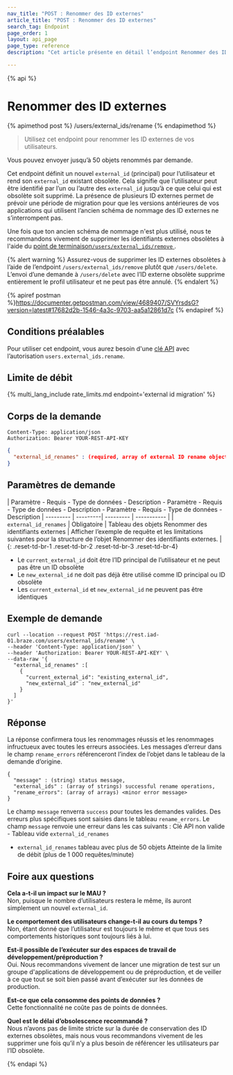 ```yaml
---
nav_title: "POST : Renommer des ID externes"
article_title: "POST : Renommer des ID externes"
search_tag: Endpoint
page_order: 1
layout: api_page
page_type: reference
description: "Cet article présente en détail l’endpoint Renommer des ID externes."

---
```

{% api %}
# Renommer des ID externes
{% apimethod post %}
/users/external_ids/rename
{% endapimethod %}

> Utilisez cet endpoint pour renommer les ID externes de vos utilisateurs. 

Vous pouvez envoyer jusqu’à 50 objets renommés par demande. 

Cet endpoint définit un nouvel `external_id` (principal) pour l’utilisateur et rend son `external_id` existant obsolète. Cela signifie que l’utilisateur peut être identifié par l’un ou l’autre des `external_id` jusqu’à ce que celui qui est obsolète soit supprimé. La présence de plusieurs ID externes permet de prévoir une période de migration pour que les versions antérieures de vos applications qui utilisent l’ancien schéma de nommage des ID externes ne s’interrompent pas. 

Une fois que ton ancien schéma de nommage n'est plus utilisé, nous te recommandons vivement de supprimer les identifiants externes obsolètes à l'aide du [point de terminaison`/users/external_ids/remove` ]({{site.baseurl}}/api/endpoints/user_data/external_id_migration/post_external_ids_remove).

{% alert warning %}
Assurez-vous de supprimer les ID externes obsolètes à l’aide de l’endpoint `/users/external_ids/remove` plutôt que `/users/delete`. L’envoi d’une demande à `/users/delete` avec l’ID externe obsolète supprime entièrement le profil utilisateur et ne peut pas être annulé.
{% endalert %}

{% apiref postman %}https://documenter.getpostman.com/view/4689407/SVYrsdsG?version=latest#17682d2b-1546-4a3c-9703-aa5a12861d7c {% endapiref %}

## Conditions préalables

Pour utiliser cet endpoint, vous aurez besoin d'une [clé API]({{site.baseurl}}/api/api_key/) avec l’autorisation `users.external_ids.rename`.

## Limite de débit

{% multi_lang_include rate_limits.md endpoint='external id migration' %}

## Corps de la demande

```
Content-Type: application/json
Authorization: Bearer YOUR-REST-API-KEY
```

```json
{
  "external_id_renames" : (required, array of external ID rename objects)
}
```

## Paramètres de demande

| Paramètre - Requis - Type de données - Description - Paramètre - Requis - Type de données - Description - Paramètre - Requis - Type de données - Description
| --------- | ---------| --------- | ----------- |
| `external_id_renames` | Obligatoire | Tableau des objets Renommer des identifiants externes | Afficher l’exemple de requête et les limitations suivantes pour la structure de l’objet Renommer des identifiants externes. |
{: .reset-td-br-1 .reset-td-br-2 .reset-td-br-3  .reset-td-br-4}

- Le `current_external_id` doit être l’ID principal de l’utilisateur et ne peut pas être un ID obsolète
- Le `new_external_id` ne doit pas déjà être utilisé comme ID principal ou ID obsolète
- Les `current_external_id` et `new_external_id` ne peuvent pas être identiques

## Exemple de demande
```
curl --location --request POST 'https://rest.iad-01.braze.com/users/external_ids/rename' \
--header 'Content-Type: application/json' \
--header 'Authorization: Bearer YOUR-REST-API-KEY' \
--data-raw '{
  "external_id_renames" :[
    {
      "current_external_id": "existing_external_id",
      "new_external_id" : "new_external_id"
    }
  ]
}'
```

## Réponse 
La réponse confirmera tous les renommages réussis et les renommages infructueux avec toutes les erreurs associées. Les messages d’erreur dans le champ `rename_errors` référenceront l’index de l’objet dans le tableau de la demande d’origine.

```
{
  "message" : (string) status message,
  "external_ids" : (array of strings) successful rename operations,
  "rename_errors": (array of arrays) <minor error message>
}
```

Le champ `message` renverra `success` pour toutes les demandes valides. Des erreurs plus spécifiques sont saisies dans le tableau `rename_errors`. Le champ `message` renvoie une erreur dans les cas suivants :
Clé API non valide
\- Tableau vide `external_id_renames` 
- `external_id_renames` tableau avec plus de 50 objets
Atteinte de la limite de débit (plus de 1 000 requêtes/minute)

## Foire aux questions

**Cela a-t-il un impact sur le MAU ?**<br>
Non, puisque le nombre d’utilisateurs restera le même, ils auront simplement un nouvel `external_id`.

**Le comportement des utilisateurs change-t-il au cours du temps ?**<br>
Non, étant donné que l’utilisateur est toujours le même et que tous ses comportements historiques sont toujours liés à lui.

**Est-il possible de l’exécuter sur des espaces de travail de développement/préproduction ?**<br>
Oui. Nous recommandons vivement de lancer une migration de test sur un groupe d'applications de développement ou de préproduction, et de veiller à ce que tout se soit bien passé avant d’exécuter sur les données de production.

**Est-ce que cela consomme des points de données ?**<br>
Cette fonctionnalité ne coûte pas de points de données.

**Quel est le délai d’obsolescence recommandé ?**<br>
Nous n’avons pas de limite stricte sur la durée de conservation des ID externes obsolètes, mais nous vous recommandons vivement de les supprimer une fois qu’il n’y a plus besoin de référencer les utilisateurs par l’ID obsolète.

{% endapi %}
